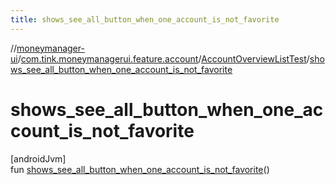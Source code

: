 ```yaml
---
title: shows_see_all_button_when_one_account_is_not_favorite
---
```

//[moneymanager-ui](../../../index.html)/[com.tink.moneymanagerui.feature.account](../index.html)/[AccountOverviewListTest](index.html)/[shows_see_all_button_when_one_account_is_not_favorite](shows_see_all_button_when_one_account_is_not_favorite.html)



# shows_see_all_button_when_one_account_is_not_favorite



[androidJvm]\
fun [shows_see_all_button_when_one_account_is_not_favorite](shows_see_all_button_when_one_account_is_not_favorite.html)()





